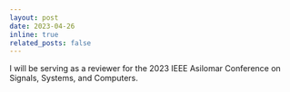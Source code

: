 ```yaml
---
layout: post
date: 2023-04-26
inline: true
related_posts: false
---
```


I will be serving as a reviewer for the 2023 IEEE Asilomar Conference on Signals, Systems, and Computers.
